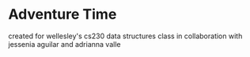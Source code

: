 # Adventure Time
created for wellesley's cs230 data structures class
in collaboration with jessenia aguilar and adrianna valle
